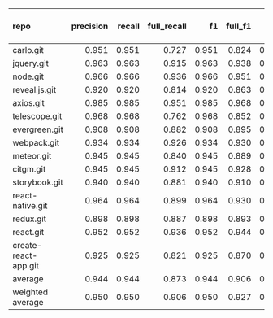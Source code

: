 | repo                 |   precision |   recall |   full_recall |    f1 |   full_f1 |   ppcr |   support |   full_support |   Rules Number |   Average Rule Len |
|:---------------------|------------:|---------:|--------------:|------:|----------:|-------:|----------:|---------------:|---------------:|-------------------:|
| carlo.git            |       0.951 |    0.951 |         0.727 | 0.951 |     0.824 |  0.765 |      2950 |           3858 |             16 |                8.1 |
| jquery.git           |       0.963 |    0.963 |         0.915 | 0.963 |     0.938 |  0.950 |     44338 |          46651 |             37 |               10.6 |
| node.git             |       0.966 |    0.966 |         0.936 | 0.966 |     0.951 |  0.969 |    192896 |         199145 |            425 |               12.6 |
| reveal.js.git        |       0.920 |    0.920 |         0.814 | 0.920 |     0.863 |  0.885 |      6524 |           7374 |             16 |                6.6 |
| axios.git            |       0.985 |    0.985 |         0.951 | 0.985 |     0.968 |  0.966 |      8759 |           9070 |             73 |               12.0 |
| telescope.git        |       0.968 |    0.968 |         0.762 | 0.968 |     0.852 |  0.787 |       713 |            906 |             10 |                4.7 |
| evergreen.git        |       0.908 |    0.908 |         0.882 | 0.908 |     0.895 |  0.971 |     34018 |          35025 |            140 |                8.2 |
| webpack.git          |       0.934 |    0.934 |         0.926 | 0.934 |     0.930 |  0.992 |    155310 |         156591 |            509 |               11.1 |
| meteor.git           |       0.945 |    0.945 |         0.840 | 0.945 |     0.889 |  0.889 |    137017 |         154085 |            252 |               16.5 |
| citgm.git            |       0.945 |    0.945 |         0.912 | 0.945 |     0.928 |  0.965 |      4993 |           5174 |             50 |                7.7 |
| storybook.git        |       0.940 |    0.940 |         0.881 | 0.940 |     0.910 |  0.938 |     18883 |          20138 |             38 |                7.5 |
| react-native.git     |       0.964 |    0.964 |         0.899 | 0.964 |     0.930 |  0.933 |    102469 |         109849 |            122 |               11.1 |
| redux.git            |       0.898 |    0.898 |         0.887 | 0.898 |     0.893 |  0.988 |      5288 |           5352 |             82 |                6.4 |
| react.git            |       0.952 |    0.952 |         0.936 | 0.952 |     0.944 |  0.983 |    131332 |         133555 |            380 |               12.2 |
| create-react-app.git |       0.925 |    0.925 |         0.821 | 0.925 |     0.870 |  0.887 |       811 |            914 |             34 |                9.9 |
| average              |       0.944 |    0.944 |         0.873 | 0.944 |     0.906 |  0.925 |     56420 |          59179 |            145 |                9.7 |
| weighted average     |       0.950 |    0.950 |         0.906 | 0.950 |     0.927 |  0.955 |           |                |                |                    |